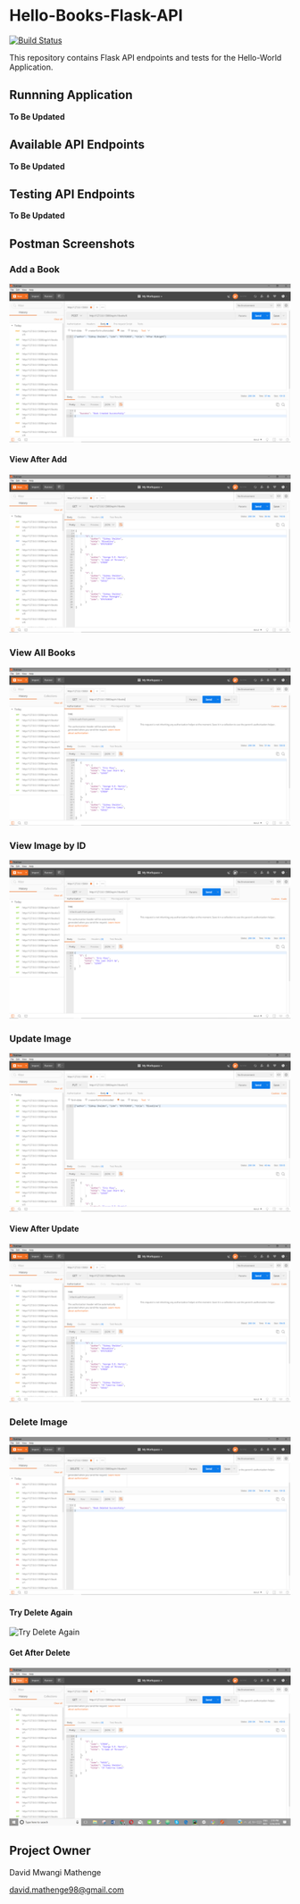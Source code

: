 # Hello-Books-Flask-API
[![Build Status](https://travis-ci.org/brandeddavid/Hello-Books-Flask-API.svg?branch=master)](https://travis-ci.org/brandeddavid/Hello-Books-Flask-API)

This repository contains Flask API endpoints and tests for the Hello-World Application.

## Runnning Application

**To Be Updated**

## Available API Endpoints

**To Be Updated**

## Testing API Endpoints

**To Be Updated**

## Postman Screenshots

### Add a Book

![Add a Book](https://github.com/brandeddavid/Hello-Books-Flask-API/blob/master/api/screenshots/bookcreated.PNG "Add a Book")

#### View After Add

![View adter Add](https://github.com/brandeddavid/Hello-Books-Flask-API/blob/master/api/screenshots/aftercreation.PNG "View after Add")

### View All Books

![View All Books](https://github.com/brandeddavid/Hello-Books-Flask-API/blob/master/api/screenshots/getallbooks.PNG "View All Books")

### View Image by ID

![View Book By ID](https://github.com/brandeddavid/Hello-Books-Flask-API/blob/master/api/screenshots/getbookbyid.PNG "View Book by ID")

### Update Image

![Update a Book](https://github.com/brandeddavid/Hello-Books-Flask-API/blob/master/api/screenshots/bookupdate.PNG "Update Book")

#### View After Update

![View after Update](https://github.com/brandeddavid/Hello-Books-Flask-API/blob/master/api/screenshots/afterupdate.PNG "View after Update")

### Delete Image

![Delete a Book](https://github.com/brandeddavid/Hello-Books-Flask-API/blob/master/api/screenshots/deletebook.PNG "Delete a Book")

#### Try Delete Again

![Try Delete Again](https://github.com/brandeddavid/Hello-Books-Flask-API/blob/master/api/screenshots/deleteagain.PNG, "Try Delete Again")

#### Get After Delete

![Get After Delete](https://github.com/brandeddavid/Hello-Books-Flask-API/blob/master/api/screenshots/getafterdelete.PNG "Get After Delete")

## Project Owner 

David Mwangi Mathenge

[david.mathenge98@gmail.com](mailto:david.mathenge98@gmail.com)
